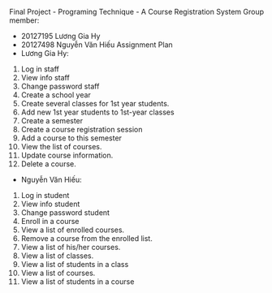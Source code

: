 Final Project - Programing Technique - A Course Registration System
Group member: 
- 20127195 Lương Gia Hy
- 20127498 Nguyễn Văn Hiếu
Assignment Plan
- Lương Gia Hy:
1. Log in staff
2. View info staff
3. Change password staff
4. Create a school year
5. Create several classes for 1st year students.
6. Add new 1st year students to 1st-year classes
7. Create a semester
8. Create a course registration session
9. Add a course to this semester
10. View the list of courses.
11. Update course information.
12. Delete a course.

- Nguyễn Văn Hiếu:
1. Log in student
2. View info student
3. Change password student
4. Enroll in a course
5. View a list of enrolled courses.
6. Remove a course from the enrolled list.
7. View a list of his/her courses.
8. View a list of classes.
9. View a list of students in a class 
10. View a list of courses.
11. View a list of students in a course
